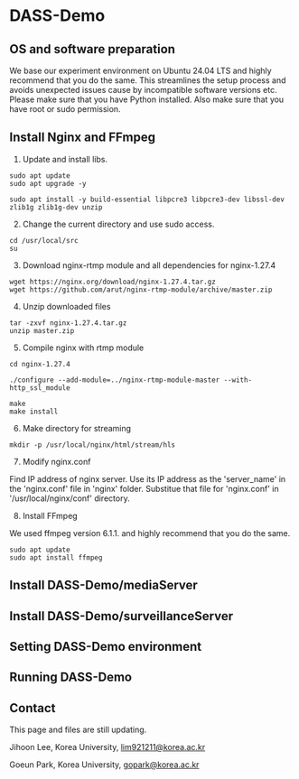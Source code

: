 # DASS-Demo

## OS and software preparation

We base our experiment environment on Ubuntu 24.04 LTS and highly recommend that you do the same. This streamlines the setup process and avoids unexpected issues cause by incompatible software versions etc. Please make sure that you have Python installed. Also make sure that you have root or sudo permission.


## Install Nginx and FFmpeg

1. Update and install libs.

```shell
sudo apt update
sudo apt upgrade -y 

sudo apt install -y build-essential libpcre3 libpcre3-dev libssl-dev zlib1g zlib1g-dev unzip
```

2. Change the current directory and use sudo access.

```shell
cd /usr/local/src 
su 
```

3. Download nginx-rtmp module and all dependencies for nginx-1.27.4

```shell
wget https://nginx.org/download/nginx-1.27.4.tar.gz  
wget https://github.com/arut/nginx-rtmp-module/archive/master.zip
```

4. Unzip downloaded files

```shell
tar -zxvf nginx-1.27.4.tar.gz 
unzip master.zip
```

5. Compile nginx with rtmp module

```shell
cd nginx-1.27.4 

./configure --add-module=../nginx-rtmp-module-master --with-http_ssl_module 

make 
make install
```

6. Make directory for streaming

```shell
mkdir -p /usr/local/nginx/html/stream/hls
```

7. Modify nginx.conf

Find IP address of nginx server.
Use its IP address as the 'server_name' in the 'nginx.conf' file in 'nginx' folder.
Substitue that file for 'nginx.conf' in '/usr/local/nginx/conf' directory.

8. Install FFmpeg

We used ffmpeg version 6.1.1. and highly recommend that you do the same.

```shell
sudo apt update
sudo apt install ffmpeg
```

## Install DASS-Demo/mediaServer


## Install DASS-Demo/surveillanceServer


## Setting DASS-Demo environment


## Running DASS-Demo


## Contact
This page and files are still updating.

Jihoon Lee, Korea University, lim921211@korea.ac.kr

Goeun Park, Korea University, gopark@korea.ac.kr

